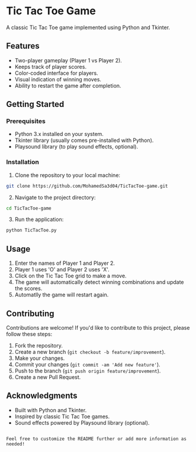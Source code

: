 
# Tic Tac Toe Game

A classic Tic Tac Toe game implemented using Python and Tkinter.

## Features

- Two-player gameplay (Player 1 vs Player 2).
- Keeps track of player scores.
- Color-coded interface for players.
- Visual indication of winning moves.
- Ability to restart the game after completion.

## Getting Started

### Prerequisites

- Python 3.x installed on your system.
- Tkinter library (usually comes pre-installed with Python).
- Playsound library (to play sound effects, optional).

### Installation

1. Clone the repository to your local machine:

```bash
git clone https://github.com/MohamedSa3d04/TicTacToe-game.git
```

2. Navigate to the project directory:

```bash
cd TicTacToe-game
```

3. Run the application:

```bash
python TicTacToe.py
```

## Usage

1. Enter the names of Player 1 and Player 2.
2. Player 1 uses 'O' and Player 2 uses 'X'.
3. Click on the Tic Tac Toe grid to make a move.
4. The game will automatically detect winning combinations and update the scores.
5. Automatlly the game will restart again.

## Contributing

Contributions are welcome! If you'd like to contribute to this project, please follow these steps:

1. Fork the repository.
2. Create a new branch (`git checkout -b feature/improvement`).
3. Make your changes.
4. Commit your changes (`git commit -am 'Add new feature'`).
5. Push to the branch (`git push origin feature/improvement`).
6. Create a new Pull Request.



## Acknowledgments

- Built with Python and Tkinter.
- Inspired by classic Tic Tac Toe games.
- Sound effects powered by Playsound library (optional).

```

Feel free to customize the README further or add more information as needed!
